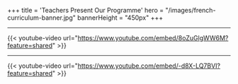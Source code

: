 +++
title = 'Teachers Present Our Programme'
hero = "/images/french-curriculum-banner.jpg"
bannerHeight = "450px"
+++

----

{{< youtube-video url="https://www.youtube.com/embed/8oZuGlgWW6M?feature=shared" >}}

----

{{< youtube-video url="https://www.youtube.com/embed/-d8X-LQ7BVI?feature=shared" >}}
